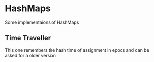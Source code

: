 # HashMaps  
Some implementaions of HashMaps

## Time Traveller  
This one remembers the hash time of assignment in epocs and can be asked for a older version
